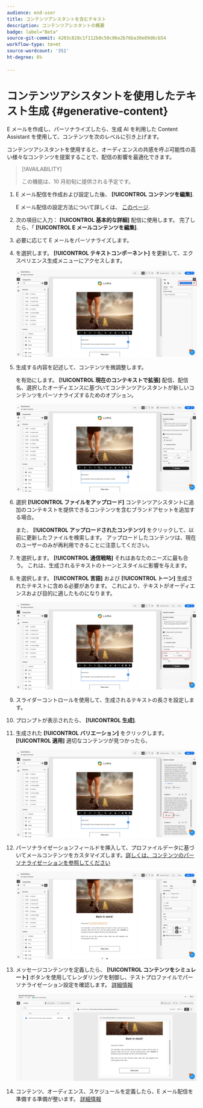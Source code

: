 ```yaml
---
audience: end-user
title: コンテンツアシスタントを含むテキスト
description: コンテンツアシスタントの概要
badge: label="Beta"
source-git-commit: 4203c828c1f112b0c50c06e2b76ba30e89d6cb54
workflow-type: tm+mt
source-wordcount: '351'
ht-degree: 6%

---
```



# コンテンツアシスタントを使用したテキスト生成 {#generative-content}

E メールを作成し、パーソナライズしたら、生成 AI を利用した Content Assistant を使用して、コンテンツを次のレベルに引き上げます。

コンテンツアシスタントを使用すると、オーディエンスの共感を呼ぶ可能性の高い様々なコンテンツを提案することで、配信の影響を最適化できます。


>[!AVAILABILITY]
>
>この機能は、10 月初旬に提供される予定です。

1. E メール配信を作成および設定した後、 **[!UICONTROL コンテンツを編集]**.

   E メール配信の設定方法について詳しくは、 [このページ](../content/create-email-content.md).

1. 次の項目に入力： **[!UICONTROL 基本的な詳細]** 配信に使用します。 完了したら、「 **[!UICONTROL E メールコンテンツを編集]**.

1. 必要に応じて E メールをパーソナライズします。

1. を選択します。 **[!UICONTROL テキストコンポーネント]** を更新して、エクスペリエンス生成メニューにアクセスします。

   ![](assets/text-genai-1.png)

1. 生成する内容を記述して、コンテンツを微調整します。

   を有効にします。 **[!UICONTROL 現在のコンテキストで拡張]** 配信、配信名、選択したオーディエンスに基づいてコンテンツアシスタントが新しいコンテンツをパーソナライズするためのオプション。

   ![](assets/text-genai-3.png)

1. 選択 **[!UICONTROL ファイルをアップロード]** コンテンツアシスタントに追加のコンテキストを提供できるコンテンツを含むブランドアセットを追加する場合。

   また、 **[!UICONTROL アップロードされたコンテンツ]** をクリックして、以前に更新したファイルを検索します。 アップロードしたコンテンツは、現在のユーザーのみが再利用できることに注意してください。

1. を選択します。 **[!UICONTROL 通信戦略]** それはあなたのニーズに最も合う。 これは、生成されるテキストのトーンとスタイルに影響を与えます。

1. を選択します。 **[!UICONTROL 言語]** および **[!UICONTROL トーン]** 生成されたテキストに含める必要があります。 これにより、テキストがオーディエンスおよび目的に適したものになります。

   ![](assets/text-genai-4.png)

1. スライダーコントロールを使用して、生成されるテキストの長さを設定します。

1. プロンプトが表示されたら、 **[!UICONTROL 生成]**.

1. 生成された **[!UICONTROL バリエーション]** をクリックします。 **[!UICONTROL 適用]** 適切なコンテンツが見つかったら、

   ![](assets/text-genai-5.png)

1. パーソナライゼーションフィールドを挿入して、プロファイルデータに基づいてメールコンテンツをカスタマイズします。[詳しくは、コンテンツのパーソナライゼーションを参照してください](../personalization/personalize.md)

   ![](assets/text-genai-6.png)

1. メッセージコンテンツを定義したら、 **[!UICONTROL コンテンツをシミュレート]** ボタンを使用してレンダリングを制御し、テストプロファイルでパーソナライゼーション設定を確認します。 [詳細情報](../preview-test/preview-content.md)

   ![](assets/text-genai-7.png)

1. コンテンツ、オーディエンス、スケジュールを定義したら、E メール配信を準備する準備が整います。 [詳細情報](../monitor/prepare-send.md)

